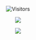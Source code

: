 <p align="center">
  <img alt="Visitors" src="https://komarev.com/ghpvc/?username=Turismo&style=flat&labelColor=black&logo=github&label=Profile+Views&color=0d8ce0"/>
</p>

<p align="center">
  <img src="https://discord.c99.nl/widget/theme-2/945620597818417215.png" />
</p>

<p align="center">
  <img src="https://github-readme-stats.vercel.app/api?username=Turismo&show_icons=true&theme=algolia&hide_title=true&count_private=true" />
</p>
